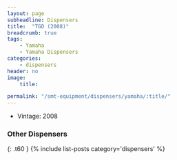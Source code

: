 ```yaml
---
layout: page
subheadline: Dispensers
title:  "TGD (2008)"
breadcrumb: true
tags:
    - Yamaha
    - Yamaha Dispensers
categories:
    - dispensers
header: no
image:
    title:

permalink: "/smt-equipment/dispensers/yamaha/:title/"
---
```


- Vintage: 2008

### Other Dispensers ###
{: .t60 }
{% include list-posts category='dispensers' %}
